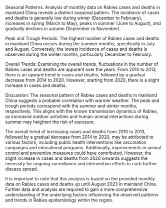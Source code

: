 Seasonal Patterns: 
Analysis of monthly data on Rabies cases and deaths in mainland China reveals a distinct seasonal pattern. The incidence of cases and deaths is generally low during winter (December to February), increases in spring (March to May), peaks in summer (June to August), and gradually declines in autumn (September to November).

Peak and Trough Periods: 
The highest number of Rabies cases and deaths in mainland China occurs during the summer months, specifically in July and August. Conversely, the lowest incidence of cases and deaths is observed during the winter months, particularly December to February.

Overall Trends: 
Examining the overall trends, fluctuations in the number of Rabies cases and deaths are apparent over the years. From 2010 to 2013, there is an upward trend in cases and deaths, followed by a gradual decrease from 2014 to 2020. However, starting from 2020, there is a slight increase in cases and deaths.

Discussion: 
The seasonal pattern of Rabies cases and deaths in mainland China suggests a probable correlation with warmer weather. The peak and trough periods correspond with the summer and winter months, respectively. This aligns with the known transmission dynamics of Rabies, as increased outdoor activities and human-animal interactions during summer may heighten the risk of exposure.

The overall trend of increasing cases and deaths from 2010 to 2013, followed by a gradual decrease from 2014 to 2020, may be attributed to various factors, including public health interventions like vaccination campaigns and educational programs. Additionally, improvements in animal control and preventive measures could have contributed. However, the slight increase in cases and deaths from 2020 onwards suggests the necessity for ongoing surveillance and intervention efforts to curb further disease spread.

It is important to note that this analysis is based on the provided monthly data on Rabies cases and deaths up until August 2023 in mainland China. Further data and analysis are required to gain a more comprehensive understanding of the underlying factors influencing the observed patterns and trends in Rabies epidemiology within the region.